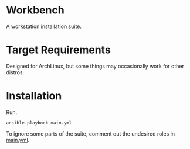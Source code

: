 Workbench
=========

A workstation installation suite.

Target Requirements
===================

Designed for ArchLinux, but some things may occasionally work for other distros.

Installation
============

Run:

```
ansible-playbook main.yml
```

To ignore some parts of the suite, comment out the undesired roles in [main.yml](main.yml).
